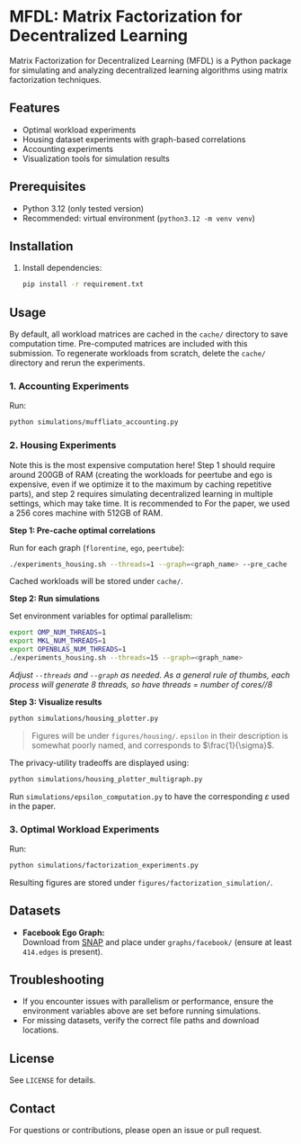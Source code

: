 # MFDL: Matrix Factorization for Decentralized Learning

Matrix Factorization for Decentralized Learning (MFDL) is a Python package for simulating and analyzing decentralized learning algorithms using matrix factorization techniques.

## Features
- Optimal workload experiments
- Housing dataset experiments with graph-based correlations
- Accounting experiments
- Visualization tools for simulation results

## Prerequisites
- Python 3.12 (only tested version)
- Recommended: virtual environment (`python3.12 -m venv venv`)

## Installation

1. Install dependencies:
    ```bash
    pip install -r requirement.txt
    ```

## Usage
By default, all workload matrices are cached in the `cache/` directory to save computation time. Pre-computed matrices are included with this submission. To regenerate workloads from scratch, delete the `cache/` directory and rerun the experiments.


### 1. Accounting Experiments

Run:
```bash
python simulations/muffliato_accounting.py
```

### 2. Housing Experiments
Note this is the most expensive computation here!
Step 1 should require around 200GB of RAM (creating the workloads for peertube and ego is expensive, even if we optimize it to the maximum by caching repetitive parts), and step 2 requires simulating decentralized learning in multiple settings, which may take time. 
It is recommended to 
For the paper, we used a 256 cores machine with 512GB of RAM.


**Step 1: Pre-cache optimal correlations**

Run for each graph (`florentine`, `ego`, `peertube`):
```bash
./experiments_housing.sh --threads=1 --graph=<graph_name> --pre_cache
```
Cached workloads will be stored under `cache/`.

**Step 2: Run simulations**

Set environment variables for optimal parallelism:
```bash
export OMP_NUM_THREADS=1
export MKL_NUM_THREADS=1
export OPENBLAS_NUM_THREADS=1
./experiments_housing.sh --threads=15 --graph=<graph_name>
```
*Adjust `--threads` and `--graph` as needed. As a general rule of thumbs, each process will generate 8 threads, so have threads = number of cores//8*

**Step 3: Visualize results**

```bash
python simulations/housing_plotter.py
```
> Figures will be under `figures/housing/`.
`epsilon` in their description is somewhat poorly named, and corresponds to $\frac{1}{\sigma}$.

The privacy-utility tradeoffs are displayed using:
```bash
python simulations/housing_plotter_multigraph.py
```

Run `simulations/epsilon_computation.py` to have the corresponding $\varepsilon$ used in the paper.

### 3. Optimal Workload Experiments

Run:
```bash
python simulations/factorization_experiments.py
```

Resulting figures are stored under `figures/factorization_simulation/`. 


## Datasets

- **Facebook Ego Graph:**  
  Download from [SNAP](https://snap.stanford.edu/data/ego-Facebook.html) and place under `graphs/facebook/` (ensure at least `414.edges` is present).

## Troubleshooting

- If you encounter issues with parallelism or performance, ensure the environment variables above are set before running simulations.
- For missing datasets, verify the correct file paths and download locations.

## License

See `LICENSE` for details.

## Contact

For questions or contributions, please open an issue or pull request.